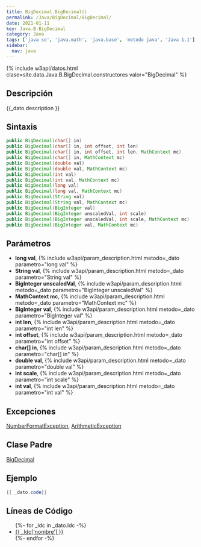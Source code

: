 ```yaml
---
title: BigDecimal.BigDecimal()
permalink: /Java/BigDecimal/BigDecimal/
date: 2021-01-11
key: Java.B.BigDecimal
category: Java
tags: ['java se', 'java.math', 'java.base', 'metodo java', 'Java 1.1']
sidebar: 
  nav: java
---
```


{% include w3api/datos.html clase=site.data.Java.B.BigDecimal.constructores valor="BigDecimal" %}

## Descripción
{{_dato.description }}

## Sintaxis
~~~java
public BigDecimal(char[] in)
public BigDecimal(char[] in, int offset, int len)
public BigDecimal(char[] in, int offset, int len, MathContext mc)
public BigDecimal(char[] in, MathContext mc)
public BigDecimal(double val)
public BigDecimal(double val, MathContext mc)
public BigDecimal(int val)
public BigDecimal(int val, MathContext mc)
public BigDecimal(long val)
public BigDecimal(long val, MathContext mc)
public BigDecimal(String val)
public BigDecimal(String val, MathContext mc)
public BigDecimal(BigInteger val)
public BigDecimal(BigInteger unscaledVal, int scale)
public BigDecimal(BigInteger unscaledVal, int scale, MathContext mc)
public BigDecimal(BigInteger val, MathContext mc)
~~~

## Parámetros
* **long val**,  {% include w3api/param_description.html metodo=_dato parametro="long val" %}
* **String val**,  {% include w3api/param_description.html metodo=_dato parametro="String val" %}
* **BigInteger unscaledVal**,  {% include w3api/param_description.html metodo=_dato parametro="BigInteger unscaledVal" %}
* **MathContext mc**,  {% include w3api/param_description.html metodo=_dato parametro="MathContext mc" %}
* **BigInteger val**,  {% include w3api/param_description.html metodo=_dato parametro="BigInteger val" %}
* **int len**,  {% include w3api/param_description.html metodo=_dato parametro="int len" %}
* **int offset**,  {% include w3api/param_description.html metodo=_dato parametro="int offset" %}
* **char[] in**,  {% include w3api/param_description.html metodo=_dato parametro="char[] in" %}
* **double val**,  {% include w3api/param_description.html metodo=_dato parametro="double val" %}
* **int scale**,  {% include w3api/param_description.html metodo=_dato parametro="int scale" %}
* **int val**,  {% include w3api/param_description.html metodo=_dato parametro="int val" %}

## Excepciones
[NumberFormatException](/Java/NumberFormatException/), [ArithmeticException](/Java/ArithmeticException/)

## Clase Padre
[BigDecimal](/Java/BigDecimal/)

## Ejemplo
~~~java
{{ _dato.code}}
~~~

## Líneas de Código
<ul>
{%- for _ldc in _dato.ldc -%}
   <li>
       <a href="{{_ldc['url'] }}">{{ _ldc['nombre'] }}</a>
   </li>
{%- endfor -%}
</ul>
